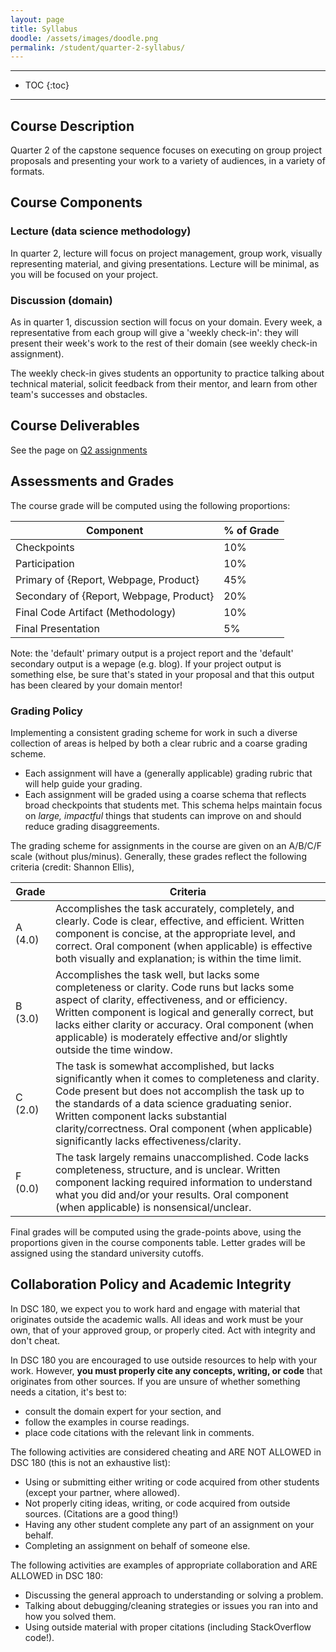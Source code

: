```yaml
---
layout: page
title: Syllabus
doodle: /assets/images/doodle.png
permalink: /student/quarter-2-syllabus/
---
```


---
* TOC
{:toc}

---

## Course Description

Quarter 2 of the capstone sequence focuses on executing on group
project proposals and presenting your work to a variety of audiences,
in a variety of formats.


## Course Components

### Lecture (data science methodology)

In quarter 2, lecture will focus on project management, group work,
visually representing material, and giving presentations. Lecture will
be minimal, as you will be focused on your project.

### Discussion (domain)

As in quarter 1, discussion section will focus on your domain. Every
week, a representative from each group will give a 'weekly check-in':
they will present their week's work to the rest of their domain (see
weekly check-in assignment).

The weekly check-in gives students an opportunity to practice talking
about technical material, solicit feedback from their mentor, and
learn from other team's successes and obstacles.

## Course Deliverables

See the page on [Q2 assignments](/student/assignment-descriptions)

## Assessments and Grades

The course grade will be computed using the following proportions:

|Component|% of Grade|
|---|---|
|Checkpoints|10%|
|Participation|10%|
|Primary of {Report, Webpage, Product}|45%|
|Secondary of {Report, Webpage, Product}|20%|
|Final Code Artifact (Methodology)|10%|
|Final Presentation|5%|

Note: the 'default' primary output is a project report and the 'default'
secondary output is a wepage (e.g. blog). If your project output is
something else, be sure that's stated in your proposal and that this
output has been cleared by your domain mentor!

### Grading Policy

Implementing a consistent grading scheme for work in such a diverse
collection of areas is helped by both a clear rubric and a coarse
grading scheme.

* Each assignment will have a (generally applicable) grading rubric
  that will help guide your grading. 
* Each assignment will be graded using a coarse schema that reflects
  broad checkpoints that students met. This schema helps maintain
  focus on *large, impactful* things that students can improve on and
  should reduce grading disaggreements.
  
The grading scheme for assignments in the course are given on an
A/B/C/F scale (without plus/minus). Generally, these grades reflect
the following criteria (credit: Shannon Ellis),

|Grade|Criteria|
|---|---|
|A (4.0) |Accomplishes the task accurately, completely, and clearly. Code is clear, effective, and efficient. Written component is concise, at the appropriate level, and correct. Oral component (when applicable) is effective both visually and explanation; is within the time limit. |
|B (3.0) |Accomplishes the task well, but lacks some completeness or clarity. Code runs but lacks some aspect of clarity, effectiveness, and or efficiency. Written component is logical and generally correct, but lacks either clarity or accuracy. Oral component (when applicable) is moderately effective and/or slightly outside the time window. |
|C (2.0) |The task is somewhat accomplished, but lacks significantly when it comes to completeness and clarity. Code present but does not accomplish the task up to the standards of a data science graduating senior. Written component lacks substantial clarity/correctness. Oral component (when applicable) significantly lacks effectiveness/clarity. |
|F (0.0) |The task largely remains unaccomplished. Code lacks completeness, structure, and is unclear. Written component lacking required information to understand what you did and/or your results. Oral component (when applicable) is nonsensical/unclear. |

Final grades will be computed using the grade-points above, using the
proportions given in the course components table. Letter grades will
be assigned using the standard university cutoffs.


## Collaboration Policy and Academic Integrity

In DSC 180, we expect you to work hard and engage with material that
originates outside the academic walls. All ideas and work must be your
own, that of your approved group, or properly cited. Act with
integrity and don't cheat.

In DSC 180 you are encouraged to use outside resources to help with
your work. However, **you must properly cite any concepts, writing, or
code** that originates from other sources. If you are unsure of
whether something needs a citation, it's best to:
* consult the domain expert for your section, and
* follow the examples in course readings.
* place code citations with the relevant link in comments.

The following activities are considered cheating and ARE NOT ALLOWED
in DSC 180 (this is not an exhaustive list):

* Using or submitting either writing or code acquired from other
  students (except your partner, where allowed).
* Not properly citing ideas, writing, or code acquired from outside
  sources. (Citations are a good thing!)
* Having any other student complete any part of an assignment on your
  behalf.
* Completing an assignment on behalf of someone else.

The following activities are examples of appropriate collaboration and
ARE ALLOWED in DSC 180:

* Discussing the general approach to understanding or solving a problem.
* Talking about debugging/cleaning strategies or issues you ran into and how you solved them.
* Using outside material with proper citations (including
StackOverflow code!).
